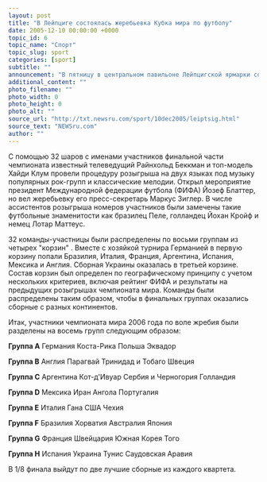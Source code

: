 ```yaml
---
layout: post
title: "В Лейпциге состоялась жеребьевка Кубка мира по футболу"
date: 2005-12-10 00:00:00 +0000
topic_id: 6
topic_name: "Спорт"
topic_slug: sport
categories: [sport]
subtitle: ""
announcement: "В пятницу в центральном павильоне Лейпцигской ярмарки состоялась торжественная церемония жеребьевки финальной части чемпионата мира по футболу 2006 года, который пройдет в Германии с 9 июня по 9 июля. В ходе этой процедуры определился состав групп, в которых участники турнира сыграют на предварительном этапе."
additional_content: ""
photo_filename: ""
photo_width: 0
photo_height: 0
photo_alt: ""
source_url: "http://txt.newsru.com/sport/10dec2005/leiptsig.html"
source_text: "NEWSru.com"
author: ""
---
```

С помощью 32 шаров с именами участников финальной части чемпионата известный телеведущий Райнхольд Беккман и топ-модель Хайди Клум провели процедуру розыгрыша на двух языках под музыку популярных рок-групп и классические мелодии. Открыл мероприятие президент Международной федерации футбола (ФИФА) Йозеф Блаттер, но вел жеребьевку его пресс-секретарь Маркус Зиглер. В числе ассистентов розыгрыша номеров участников были замечены такие футбольные знаменитости как бразилец Пеле, голландец Йохан Кройф и немец Лотар Маттеус.

32 команды-участницы были распределены по восьми группам из четырех "корзин" . Вместе с хозяйкой турнира Германией в первую корзину попали Бразилия, Италия, Франция, Аргентина, Испания, Мексика и Англия. Сборная Украины оказалась в третьей корзине. Состав корзин был определен по географическому принципу с учетом нескольких критериев, включая рейтинг ФИФА и результаты на предыдущих розыгрышах чемпионата мира. Команды были распределены таким образом, чтобы в финальных группах оказались сборные с разных континентов.

Итак, участники чемпионата мира 2006 года по воле жребия были разделены на восемь групп следующим образом:

<strong>Группа A</strong>
Германия
Коста-Рика
Польша
Эквадор

<strong>Группа B</strong>
Англия
Парагвай
Тринидад и Тобаго
Швеция

<strong>Группа C</strong>
Аргентина
Кот-д'Ивуар
Сербия и Черногория
Голландия

<strong>Группа D</strong>
Мексика
Иран
Ангола
Португалия

<strong>Группа E</strong>
Италия
Гана
США
Чехия

<strong>Группа F</strong>
Бразилия
Хорватия
Австралия
Япония

<strong>Группа G</strong>
Франция
Швейцария
Южная Корея
Того

<strong>Группа H</strong>
Испания
Украина
Тунис
Саудовская Аравия

В 1/8 финала выйдут по две лучшие сборные из каждого квартета.

